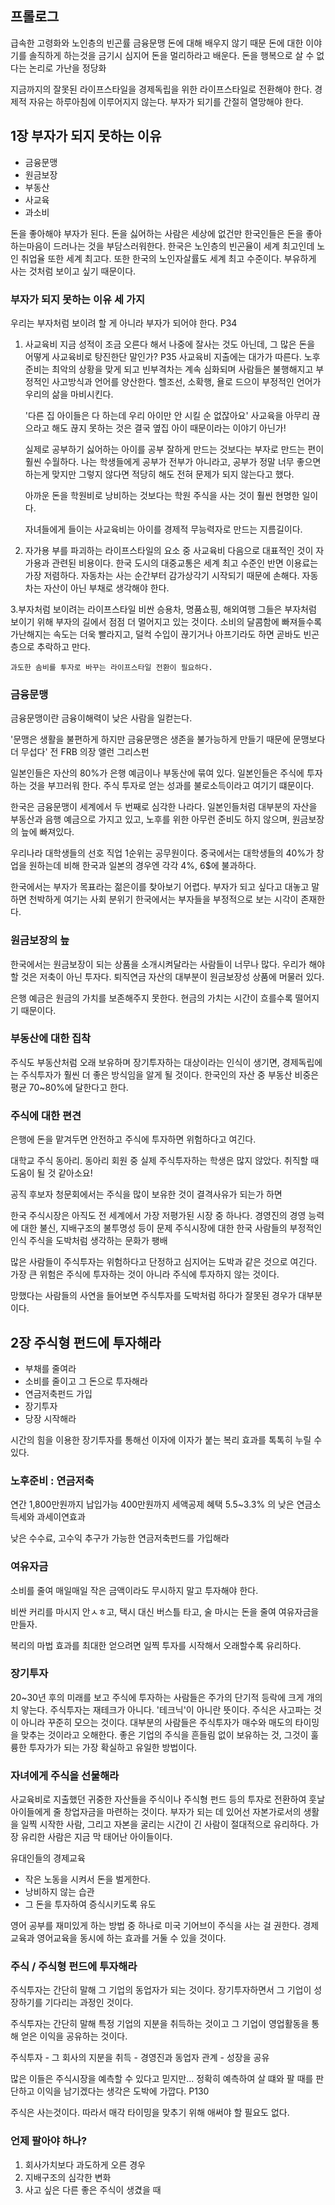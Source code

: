 
## 프롤로그
급속한 고령화와 노인층의 빈곤률
금융문맹
    돈에 대해 배우지 않기 때문
    돈에 대한 이야기를 솔직하게 하는것을 금기시
    심지어 돈을 멀리하라고 배운다.
    돈을 행복으로 살 수 없다는 논리로 가난을 정당화

지금까지의 잘못된 라이프스타일을 경제독립을 위한 라이프스타일로 전환해야 한다.
경제적 자유는 하루아침에 이루어지지 않는다.
부자가 되기를 간절히 열망해야 한다.


## 1장 부자가 되지 못하는 이유
  - 금융문맹
  - 원금보장
  - 부동산
  - 사교육
  - 과소비

돈을 좋아해야 부자가 된다. 
돈을 싫어하는 사람은 세상에 없건만 한국인들은 돈을 좋아하는마음이 드러나는 것을 부담스러워한다.
한국은 노인층의 빈곤율이 세계 최고인데 노인 취업율 또한 세계 최고다. 또한 한국의 노인자살률도 세계 최고 수준이다.
부유하게 사는 것처럼 보이고 싶기 때문이다.

### 부자가 되지 못하는 이유 세 가지

우리는 부자처럼 보이려 할 게 아니라 부자가 되어야 한다. P34

1. 사교육비
    지금 성적이 조금 오른다 해서 나중에 잘사는 것도 아닌데, 그 많은 돈을 어떻게 사교육비로 탕진한단 말인가? P35
    사교육비 지출에는 대가가 따른다. 노후준비는 최악의 상황을 맞게 되고 빈부격차는 계속 심화되며 사람들은 불행해지고
    부정적인 사고방식과 언어를 양산한다. 헬조선, 소확행, 욜로 드으이 부정적인 언어가 우리의 삶을 마비시킨다.

    '다른 집 아이들은 다 하는데 우리 아이만 안 시킬 순 없잖아요'
    사교육을 아무리 끊으라고 해도 끊지 못하는 것은 결국 옆집 아이 때문이라는 이야기 아닌가!

    실제로 공부하기 싫어하는 아이를 공부 잘하게 만드는 것보다는 부자로 만드는 편이 훨씬 수월하다.
    나는 학생들에게 공부가 전부가 아니라고, 공부가 정말 너무 좋으면 하는게 맞지만 그렇지 않다면
    적당히 해도 전혀 문제가 되지 않는다고 했다.

    아까운 돈을 학원비로 낭비하는 것보다는 학원 주식을 사는 것이 훨씬 현명한 일이다.

    자녀들에게 들이는 사교육비는 아이를 경제적 무능력자로 만드는 지름길이다.

2. 자가용
    부를 파괴하는 라이프스타일의 요소 중 사교육비 다음으로 대표적인 것이 자가용과 관련된 비용이다.
    한국 도시의 대중교통은 세계 최고 수준인 반면 이용료는 가장 저렴하다.
    자동차는 사는 순간부터 감가상각기 시작되기 때문에 손해다.
    자동차는 자산이 아닌 부채로 생각해야 한다.

3.부자처럼 보이려는 라이프스타일
    비싼 승용차, 명품쇼핑, 해외여행  그들은 부자처럼 보이기 위해 부자의 길에서 점점 더 멀어지고 있는 것이다.
    소비의 달콤함에 빠져들수록 가난해지는 속도는 더욱 빨라지고, 덜컥 수입이 끊기거나 아프기라도 하면
    곧바도 빈곤층으로 추락하고 만다.


    과도한 솜비를 투자로 바꾸는 라이프스타일 전환이 필요하다.


### 금융문맹
금융문맹이란 금융이해력이 낮은 사람을 일컫는다.

'문맹은 생활을 불편하게 하지만 금융문맹은 생존을 불가능하게 만들기 때문에 문맹보다 더 무섭다' 전 FRB 의장 앨런 그리스펀

일본인들은 자산의 80%가 은행 예금이나 부동산에 묶여 있다.
일본인들은 주식에 투자하는 것을 부끄러워 한다. 주식 투자로 얻는 성과를 불로소득이라고 여기기 떄문이다.

한국은 금융문맹이 세계에서 두 번째로 심각한 나라다.
일본인들처럼 대부분의 자산을 부동산과 음행 예금으로 가지고 있고, 노후를 위한 아무런 준비도 하지 않으며, 원금보장의 늪에 빠져있다.

우리나라 대학생들의 선호 직업 1순위는 공무원이다.
중국에서는 대학생들의 40%가 창업을 원하는데 비해 한국과 일본의 경우엔 각각 4%, 6$에 불과하다.

한국에서는 부자가 목표라는 젊은이를 찾아보기 어렵다.
부자가 되고 싶다고 대놓고 말하면 천박하게 여기는 사회 분위기
한국에서는 부자들을 부정적으로 보는 시각이 존재한다.

### 원금보장의 늪
한국에서는 원금보장이 되는 상품을 소개시켜달라는 사람들이 너무나 많다.
우리가 해야 할 것은 저축이 아닌 투자다.
퇴직연금 자산의 대부분이 원금보장성 상품에 머물러 있다.

은행 예금은 원금의 가치를 보존해주지 못한다.
현금의 가치는 시간이 흐를수록 떨어지기 때문이다.

### 부동산에 대한 집착

주식도 부동산처럼 오래 보유하며 장기투자하는 대상이라는 인식이 생기면, 경제독립에는 주식투자가 훨씬 더 좋은 방식임을 알게 될 것이다.
한국인의 자산 중 부동산 비중은 평균 70~80%에 달한다고 한다.

### 주식에 대한 편견

은행에 돈을 맡겨두면 안전하고 주식에 투자하면 위험하다고 여긴다.

대학교 주식 동아리.
동아리 회원 중 실제 주식투자하는 학생은 많지 않았다.
취직할 때 도움이 될 것 같아소요!

공직 후보자 청문회에서는 주식을 많이 보유한 것이 결격사유가 되는가 하면

한국 주식시장은 아직도 전 세계에서 가장 저평가된 시장 중 하나다.
경영진의 경영 능력에 대한 불신, 지배구조의 불투명성 등이 문제
주식시장에 대한 한국 사람들의 부정적인 인식
주식을 도박처럼 생각하는 문화가 팽배

많은 사람들이 주식투자는 위험하다고 단정하고 심지어는 도박과 같은 것으로 여긴다.
가장 큰 위험은 주식에 투자하는 것이 아니라 주식에 투자하지 않는 것이다.

망했다는 사람들의 사연을 들어보면 주식투자를 도박처럼 하다가 잘못된 경우가 대부분이다.


##  2장 주식형 펀드에 투자해라
  - 부채를 줄여라
  - 소비를 줄이고 그 돈으로 투자해라
  - 연금저축펀드 가입
  - 장기투자
  - 당장 시작해라

시간의 힘을 이용한 장기투자를 통해선 이자에 이자가 붙는 복리 효과를 톡톡히 누릴 수 있다.

### 노후준비 : 연금저축

연간 1,800만원까지 납입가능
400만원까지 세액공제 혜택
5.5~3.3% 의 낮은 연금소득세와 과세이연효과

낮은 수수료, 고수익 추구가 가능한 연금저축펀드를 가입해라


### 여유자금

소비를 줄여 매일매일 작은 금액이라도 무시하지 말고 투자해야 한다.

비싼 커리를 마시지 안ㅅㅎ고, 택시 대신 버스틀 타고, 술 마시는 돈을 줄여 여유자금을 만들자.

복리의 마법 효과를 최대한 얻으려면 일찍 투자를 시작해서 오래할수록 유리하다.

### 장기투자

20~30년 후의 미래를 보고 주식에 투자하는 사람들은 주가의 단기적 등락에 크게 개의치 앟는다.
주식투자는 재테크가 아니다. '테크닉'이 아니란 뜻이다.
주식은 사고파는 것이 아니라 꾸준히 모으는 것이다. 
대부분의 사람들은 주식투자가 매수와 매도의 타이밍을 맞추는 것이라고 오해한다.
좋은 기업의 주식을 흔들림 없이 보유하는 것, 그것이 훌륭한 투자가가 되는 가장 확실하고 유일한 방법이다.

### 자녀에게 주식을 선물해라

사교육비로 지출했던 귀중한 자산들을 주식이나 주식형 펀드 등의 투자로 전환하여 훗날 아이들에게 줄 창업자금을 마련하는 것이다.
부자가 되는 데 있어선 자본가로서의 생활을 일찍 시작한 사람, 그리고 자본을 굴리는 시간이 긴 사람이 절대적으로 유리하다.
가장 유리한 사람은 지금 막 태어난 아이들이다.

유대인들의 경제교육
  - 작은 노동을 시켜서 돈을 벌게한다.
  - 낭비하지 않는 습관
  - 그 돈을 투자하여 증식시키도록 유도

영어 공부를 재미있게 하는 방법 중 하나로 미국 기어브이 주식을 사는 걸 권한다.
경제교육과 영어교육을 동시에 하는 효과를 거둘 수 있을 것이다.

### 주식 / 주식형 펀드에 투자해라

주식투자는 간단히 말해 그 기업의 동업자가 되는 것이다.
장기투자하면서 그 기업이 성장하기를 기다리는 과정인 것이다.

주식투자는 간단히 말해 특정 기업의 지분을 취득하는 것이고 그 기업이 영업활동을 통해 얻은 이익을 공유하는 것이다.

주식투자
    - 그 회사의 지분을 취득
    - 경영진과 동업자 관계
    - 성장을 공유

많은 이들은 주식시장을 예측할 수 있다고 믿지만... 정확히 예측하여 살 떄와 팔 때를 판단하고 이익을 남기겠다는 생각은 도박에 가깝다. P130

주식은 사는것이다. 따라서 매각 타이밍을 맞추기 위해 애써야 할 필요도 없다.

### 언제 팔아야 하나?

1. 회사가치보다 과도하게 오른 경우
2. 지배구조의 심각한 변화
3. 사고 싶은 다른 좋은 주식이 생겼을 때
